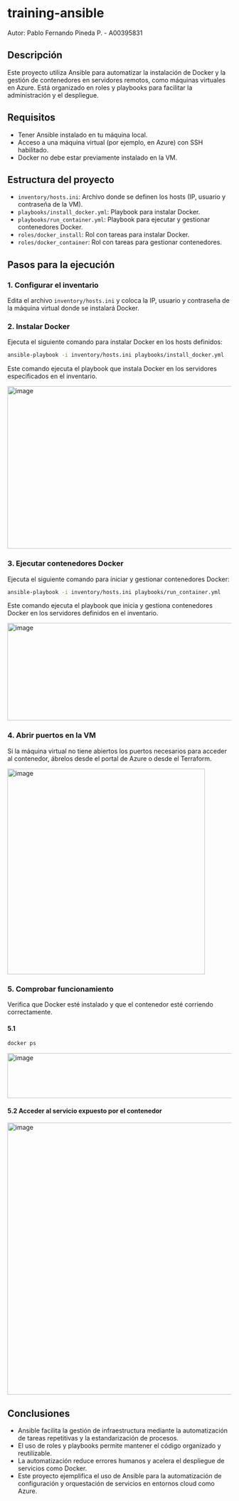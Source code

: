
# training-ansible
Autor: Pablo Fernando Pineda P. - A00395831

## Descripción
Este proyecto utiliza Ansible para automatizar la instalación de Docker y la gestión de contenedores en servidores remotos, como máquinas virtuales en Azure. Está organizado en roles y playbooks para facilitar la administración y el despliegue.

## Requisitos
- Tener Ansible instalado en tu máquina local.
- Acceso a una máquina virtual (por ejemplo, en Azure) con SSH habilitado.
- Docker no debe estar previamente instalado en la VM.

## Estructura del proyecto
- `inventory/hosts.ini`: Archivo donde se definen los hosts (IP, usuario y contraseña de la VM).
- `playbooks/install_docker.yml`: Playbook para instalar Docker.
- `playbooks/run_container.yml`: Playbook para ejecutar y gestionar contenedores Docker.
- `roles/docker_install`: Rol con tareas para instalar Docker.
- `roles/docker_container`: Rol con tareas para gestionar contenedores.

## Pasos para la ejecución

### 1. Configurar el inventario
Edita el archivo `inventory/hosts.ini` y coloca la IP, usuario y contraseña de la máquina virtual donde se instalará Docker.

### 2. Instalar Docker
Ejecuta el siguiente comando para instalar Docker en los hosts definidos:

```bash
ansible-playbook -i inventory/hosts.ini playbooks/install_docker.yml
```
Este comando ejecuta el playbook que instala Docker en los servidores especificados en el inventario.

<img width="1243" height="365" alt="image" src="https://github.com/user-attachments/assets/46379ab3-b0f8-4cec-a721-fcebd07c7675" />


### 3. Ejecutar contenedores Docker
Ejecuta el siguiente comando para iniciar y gestionar contenedores Docker:

```bash
ansible-playbook -i inventory/hosts.ini playbooks/run_container.yml
```
Este comando ejecuta el playbook que inicia y gestiona contenedores Docker en los servidores definidos en el inventario.

<img width="1239" height="219" alt="image" src="https://github.com/user-attachments/assets/b547e58c-914c-41d0-8862-c72b4af42e89" />


### 4. Abrir puertos en la VM
Si la máquina virtual no tiene abiertos los puertos necesarios para acceder al contenedor, ábrelos desde el portal de Azure o desde el Terraform.

<img width="444" height="462" alt="image" src="https://github.com/user-attachments/assets/6ff2bc75-a375-4a51-96ef-9622aca75d32" />


### 5. Comprobar funcionamiento
Verifica que Docker esté instalado y que el contenedor esté corriendo correctamente.

#### 5.1

```bash
docker ps
```
<img width="632" height="101" alt="image" src="https://github.com/user-attachments/assets/a811f0b6-c672-4492-9092-61143cf3ae40" />

#### 5.2 Acceder al servicio expuesto por el contenedor


<img width="800" height="611" alt="image" src="https://github.com/user-attachments/assets/3b2b0067-4b9a-4d95-a1df-b54379d49939" />



## Conclusiones
- Ansible facilita la gestión de infraestructura mediante la automatización de tareas repetitivas y la estandarización de procesos.
- El uso de roles y playbooks permite mantener el código organizado y reutilizable.
- La automatización reduce errores humanos y acelera el despliegue de servicios como Docker.
- Este proyecto ejemplifica el uso de Ansible para la automatización de configuración y orquestación de servicios en entornos cloud como Azure.


